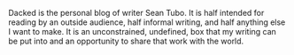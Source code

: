 Dacked is the personal blog of writer Sean Tubo. It is half intended for reading by an outside audience, half informal writing, and half anything else I want to make. It is an unconstrained, undefined, box that my writing can be put into and an opportunity to share that work with the world. 
